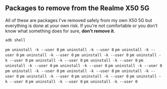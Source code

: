 ## Packages to remove from the Realme X50 5G

All of these are packages I've removed safely from my own X50 5G but everything is done at your own risk. If you're not comfortable or you don't know what something does for sure, **don't remove it**.

```adb shell```

```pm uninstall -k --user 0```
```pm uninstall -k --user 0```
```pm uninstall -k --user 0```
```pm uninstall -k --user 0```
```pm uninstall -k --user 0```
```pm uninstall -k --user 0```
```pm uninstall -k --user 0```
```pm uninstall -k --user 0```
```pm uninstall -k --user 0```
```pm uninstall -k --user 0```
```pm uninstall -k --user 0```
```pm uninstall -k --user 0```
```pm uninstall -k --user 0```
```pm uninstall -k --user 0```
```pm uninstall -k --user 0```
```pm uninstall -k --user 0```
```pm uninstall -k --user 0```
```pm uninstall -k --user 0```
```pm uninstall -k --user 0```

